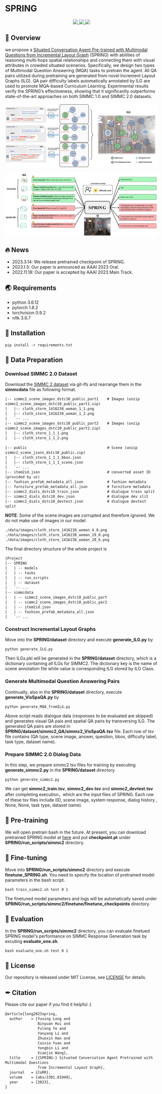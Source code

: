 # SPRING
<p align="center">
    <a href="./LICENSE"><img src="https://img.shields.io/badge/license-MIT-red.svg">
    </a>
    <a href="support os"><img src="https://img.shields.io/badge/os-linux%2C%20win%2C%20mac-pink.svg">
    </a>
    <a href=""><img src="https://img.shields.io/badge/python-3.6+-aff.svg">
    </a>
    <br />
</p>

## 🏴 Overview
we propose a [Situated Conversation Agent Pre-trained with Multimodal Questions from Incremental Layout Graph](https://arxiv.org/abs/2301.01949) (SPRING) with abilities of reasoning multi-hops spatial relationships and connecting them with visual attributes in crowded situated scenarios. Specifically, we design two types of Multimodal Question Answering (MQA) tasks to pretrain the agent. All QA pairs utilized during pretraining are generated from novel Increment Layout Graphs (ILG). QA pair difficulty labels automatically annotated by ILG are used to promote MQA-based Curriculum Learning. Experimental results verify the SPRING’s effectiveness, showing that it significantly outperforms state-of-the-art approaches on both SIMMC 1.0 and SIMMC 2.0 datasets.

![image1](./imgs/ILG.png)

![image2](./imgs/Spring.png)

## 🔥 News
- 2023.3.14: We release pretrained checkpoint of SPRING.
- 2023.1.5: Our paper is announced as AAAI 2023 Oral.
- 2022.11.18: Our paper is accepted by AAAI 2023 Main Track. 

## 🌏 Requirements
* python 3.6.12
* pytorch 1.8.2
* torchvision 0.9.2
* nltk 3.6.7

## 🔨 Installation
```
pip install -r requirements.txt
```

## 👐 Data Preparation
### Download SIMMC 2.0 Dataset
Download the [SIMMC 2 dataset](https://github.com/facebookresearch/simmc2/tree/main/dstc10/data) via git-lfs and rearrange them in the **simmcdata** file as following format.
```
|-- simmc2_scene_images_dstc10_public_part1    # Images (unzip simmc2_scene_images_dstc10_public_part1.zip)
|   |-- cloth_store_1416238_woman_1_1.png
|   |-- cloth_store_1416238_woman_1_2.png
|   `-- ...
|-- simmc2_scene_images_dstc10_public_part2    # Images (unzip simmc2_scene_images_dstc10_public_part2.zip)
|   |-- cloth_store_1_1_1.png
|   |-- cloth_store_1_1_2.png

|-- public                                     # Scene (unzip simmc2_scene_jsons_dstc10_public.zip)
|   |-- cloth_store_1_1_1_bbox.json
|   |-- cloth_store_1_1_1_scene.json
|   `-- ...
|-- item2id.json                               # converted asset ID (provided by us)
|-- fashion_prefab_metadata_all.json           # fashion metadata
|-- furniture_prefab_metadata_all.json         # furniture metadata
|-- simmc2_dials_dstc10_train.json             # dialogue train split 
|-- simmc2_dials_dstc10_dev.json               # dialogue dev slit
|-- simmc2_dials_dstc10_devtest.json           # dialogue devtest split
```
**NOTE**: Some of the scene images are corrupted and therefore ignored. We do not make use of images in our model.
```
./data/images/cloth_store_1416238_woman_4_8.png
./data/images/cloth_store_1416238_woman_19_0.png
./data/images/cloth_store_1416238_woman_20_6.png
```
The final directory structure of the whole project is
```
|Project
|-- SPRING
|	| -- models
|	| -- tasks
|	| -- run_scripts
|	| -- dataset
|   `-- ...
|-- simmcdata
|	| -- simmc2_scene_images_dstc10_public_part
|	| -- simmc2_scene_images_dstc10_public_par2
|	| -- item2id.json
|	| -- fashion_prefab_metadata_all.json 
|   `-- ...
```
### Construct Incremental Layout Graphs
Move into the **SPRING/dataset** directory and execute **generate_ILG.py** by
```
python generate_ILG.py
```
Then ILGs.pkl will be generated in the **SPRING/dataset** directory, which is a dictionary containing all ILGs for SIMMC2. The dictionary key is the name of scene annotation file while value is corresponding ILG stored by ILG Class.

### Generate Multimodal Question Answering Pairs
Continually, also in the **SPRING/dataset** directory, execute **generate_VisSpaQA.py** by 
```
python generate_MQA_fromILG.py
```
Above script reads dialogue data (responses to be evaluated are skipped) and generates visual QA pais and spatial QA pairs by transversing ILG.  The generated QA pairs are stored in **SPRING/dataset/simmc2_QA/simmc2_VisSpaQA.tsv** file. Each row of tsv file contains (QA type, scene image, answer, question, bbox, difficulty label, task type, dataset name).

### Prepare SIMMC 2.0 Dialog Data
In this step, we prepare simmc2 tsv files for training by executing **generate_simmc2.py** in the **SPRING/dataset** directory. 
```
python generate_simmc2.py
```
We can get **simmc2_train.tsv**, **simmc2_dev.tsv** and **simmc2_devtest.tsv** after completing execution，which are the input files of SPRING. Each row of these tsv files include (ID, scene image, system response, dialog history , None, None, task type, dataset name).

## 🛫 Pre-training
We will open pretrain bash in the future. At present, you can download pretrained SPRING model at [here](https://drive.google.com/file/d/1lAcN7fn8-VXuKaL2n216x4MVt1rigXIK/view?usp=share_link) and put **checkpoint.pt** under **SPRING/run_scripts/simmc2** directory.

## 🚀 Fine-tuning
Move into **SPRING/run_scripts/simmc2** directory and execute **finetune_SPRING.sh**. You need to specify the location of pretrained model parameters in the bash script.
```
bash train_simmc2.sh test 0 1
```
The finetuned model parameters and logs will be automatically saved under **SPRING/run_scripts/simmc2/finetune/finetune_checkpoints** directory.

## 📐 Evaluation
In the **SPRING/run_scripts/simmc2** directory, you can evaluate finetued SPRING model's performance on SIMMC Response Generation task by excuting **evaluate_one.sh**.
```
bash evaluate_one.sh test 0 1
```

## 📝 License
Our repository is released under MIT License, see [LICENSE](LICENSE) for details.

## ✒ Citation
Please cite our paper if you find it helpful :)
```
@article{long2023spring,
  author    = {Yuxing Long and
               Binyuan Hui and
               Fulong Ye and
               Yanyang Li and
               Zhuoxin Han and
               Caixia Yuan and
               Yongbin Li and
               Xiaojie Wang},
  title     = {{SPRING:} Situated Conversation Agent Pretrained with Multimodal Questions
               from Incremental Layout Graph},
  journal   = {CoRR},
  volume    = {abs/2301.01949},
  year      = {2023},
}
```
